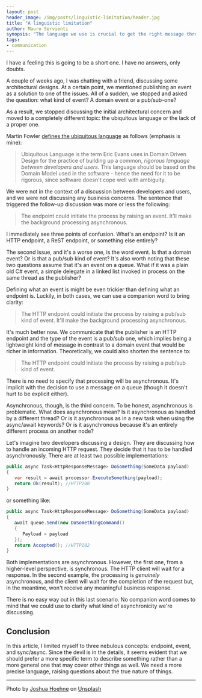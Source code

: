 ```yaml
---
layout: post
header_image: /img/posts/linguistic-limitation/header.jpg
title: "A linguistic limitation"
author: Mauro Servienti
synopsis: "The language we use is crucial to get the right message through. The words we use have to be as specific as we can to avoid misunderstandings. It seems we have space for improvement, and we should be doing a better job."
tags:
- communication
---
```


I have a feeling this is going to be a short one. I have no answers, only doubts.

A couple of weeks ago, I was chatting with a friend, discussing some architectural designs. At a certain point, we mentioned publishing an event as a solution to one of the issues. All of a sudden, we stopped and asked the question: what kind of event? A domain event or a pub/sub-one?

As a result, we stopped discussing the initial architectural concern and moved to a completely different topic: the ubiquitous language or the lack of a proper one.

Martin Fowler [defines the ubiquitous language](https://www.martinfowler.com/bliki/UbiquitousLanguage.html) as follows (emphasis is mine):

> Ubiquitous Language is the term Eric Evans uses in Domain Driven Design for the practice of building up a common, *rigorous language between developers and users*. This language should be based on the Domain Model used in the software - hence the need for it to be rigorous, since software doesn't cope well with ambiguity.

We were not in the context of a discussion between developers and users, and we were not discussing any business concerns. The sentence that triggered the follow-up discussion was more or less the following:

> The endpoint could initiate the process by raising an event. It'll make the background processing asynchronous.

I immediately see three points of confusion. What's an endpoint? Is it an HTTP endpoint, a ReST endpoint, or something else entirely?

The second issue, and it's a worse one, is the word event. Is that a domain event? Or is that a pub/sub kind of event? It's also worth noting that these two questions assume that it's an event on a queue. What if it was a plain old C# event, a simple delegate in a linked list invoked in process on the same thread as the publisher?

Defining what an event is might be even trickier than defining what an endpoint is. Luckily, in both cases, we can use a companion word to bring clarity:

> The HTTP endpoint could initiate the process by raising a pub/sub kind of event. It'll make the background processing asynchronous.

It's much better now. We communicate that the publisher is an HTTP endpoint and the type of the event is a pub/sub one, which implies being a lightweight kind of message in contrast to a domain event that would be richer in information. Theoretically, we could also shorten the sentence to:

> The HTTP endpoint could initiate the process by raising a pub/sub kind of event.

There is no need to specify that processing will be asynchronous. It's implicit with the decision to use a message on a queue (though it doesn't hurt to be explicit either).

Asynchronous, though, is the third concern. To be honest, asynchronous is problematic. What does asynchronous mean? Is it asynchronous as handled by a different thread? Or is it asynchronous as in a new task when using the async/await keywords? Or is it asynchronous because it's an entirely different process on another node?

Let's imagine two developers discussing a design. They are discussing how to handle an incoming HTTP request. They decide that it has to be handled asynchronously. There are at least two possible implementations:

```csharp
public async Task<HttpResponseMessage> DoSomething(SomeData payload)
{
   var result = await processor.ExecuteSomething(payload);
   return Ok(result); //HTTP200
}
```

or something like:

```csharp
public async Task<HttpResponseMessage> DoSomething(SomeData payload)
{
   await queue.Send(new DoSomethingCommand()
   {
      Payload = payload
   });
   return Accepted(); //HTTP202
}
```

Both implementations are asynchronous. However, the first one, from a higher-level perspective, is synchronous. The HTTP client will wait for a response. In the second example, the processing is _genuinely_ asynchronous, and the client will wait for the completion of the request but, in the meantime, won't receive any meaningful business response.

There is no easy way out in this last scenario. No companion word comes to mind that we could use to clarify what kind of asynchronicity we're discussing.

## Conclusion 

In this article, I limited myself to three nebulous concepts: endpoint, event, and sync/async. Since the devil is in the details, it seems evident that we should prefer a more specific term to describe something rather than a more general one that may cover other things as well. We need a more precise language, raising questions about the true nature of things.

---

Photo by <a href="https://unsplash.com/@mrthetrain?utm_source=unsplash&utm_medium=referral&utm_content=creditCopyText">Joshua Hoehne</a> on <a href="https://unsplash.com/?utm_source=unsplash&utm_medium=referral&utm_content=creditCopyText">Unsplash</a>
